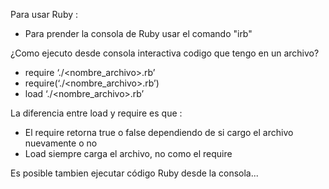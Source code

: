 
Para usar Ruby : 

- Para prender la consola de Ruby usar el comando "irb"

¿Como ejecuto desde consola interactiva codigo que tengo en un archivo?

- require ‘./<nombre_archivo>.rb’
- require(‘./<nombre_archivo>.rb’)
- load ‘./<nombre_archivo>.rb’

La diferencia entre load y require es que :

- El require retorna true o false dependiendo de si cargo el archivo nuevamente o no
- Load siempre carga el archivo, no como el require

Es posible tambien ejecutar código Ruby desde la consola...